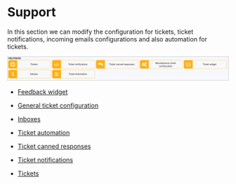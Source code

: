 Support
=============

In this section we can modify the configuration for tickets, ticket notifications, incoming emails configurations and also automation for tickets.

![Support](support_config.png)

* [Feedback widget](configuration/support/feedback_widget/feedback_widget.md)

* [General ticket configuration](configuration/support/general_ticket_configuration/general_ticket_configuration.md)

* [Inboxes](configuration/support/inboxes/inboxes.md)

* [Ticket automation](configuration/support/ticket_automation/ticket_automation.md)

* [Ticket canned responses](configuration/support/ticket_canned_responses/ticket_canned_responses.md)

* [Ticket notifications](configuration/support/ticket_notifications/ticket_notifications.md)

* [Tickets](configuration/support/tickets/tickets.md)
